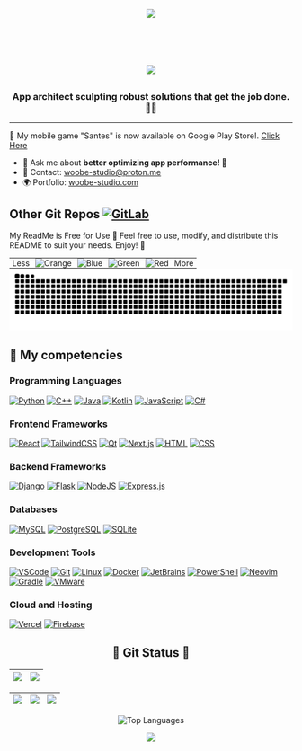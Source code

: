 <p align="center">
     <img src="https://capsule-render.vercel.app/api?type=waving&color=gradient&height=100&section=header"/>
</p>
<div id="header" align="center">
  <img src="https://komarev.com/ghpvc/?username=woobe-studio&style=for-the-badge&color=orange" alt=""/>
</div>

<h1 align="center">
  <a href="https://git.io/typing-svg">
    <img src="https://readme-typing-svg.herokuapp.com/?lines=Hello,+There!+👋;This+is+Michael.;Nice+to+meet+you!;Good+Day!;Hello&center=true&size=30">
  </a>
</h1>

<h3 align="center">App architect sculpting robust solutions that get the job done. 💪🔧</h3>


---

🌱 My mobile game "Santes" is now available on Google Play Store!.
[Click Here](https://play.google.com/store/apps/details?id=org.godotengine.SantesMobileGame)

- 💬 Ask me about **better optimizing app performance! 📱**  
- 📧 Contact: [woobe-studio@proton.me](mailto:woobe-studio@proton.me)  
- 🌍 Portfolio: [woobe-studio.com](https://woobe-studio.com) 

Other Git Repos [![GitLab](https://img.shields.io/badge/GitLab-330F63?style=for-the-badge&logo=gitlab&logoColor=white)](https://gitlab.com/woobe-studio)
---
My ReadMe is Free for Use 🎉
Feel free to use, modify, and distribute this README to suit your needs. Enjoy! 🚀

<div style="text-align: center;">
  <table style="margin: 0 auto; text-align: right;">
    <tr>
      <td style="padding: 0 5px;">
        Less
      </td>
      <td style="padding: 0 5px;">
        <img src="https://www.colorhexa.com/ff9900.png" alt="Orange" width="20" height="20">
      </td>
      <td style="padding: 0 5px;">
        <img src="https://www.colorhexa.com/0066ff.png" alt="Blue" width="20" height="20">
      </td>
      <td style="padding: 0 5px;">
        <img src="https://www.colorhexa.com/33cc33.png" alt="Green" width="20" height="20">
      </td>
      <td style="padding: 0 5px;">
        <img src="https://www.colorhexa.com/ff3300.png" alt="Red" width="20" height="20">
      </td>
      <td style="padding: 0 5px;">
        More
      </td>
    </tr>
  </table>
</div>






<picture>
  <source media="(prefers-color-scheme: dark)" srcset="https://github.com/woobe-studio/woobe-studio/blob/output/github-snake-dark.svg">
  <source media="(prefers-color-scheme: light)" srcset="https://github.com/woobe-studio/woobe-studio/blob/output/github-snake.svg">
  <img alt="snake gif" src="https://github.com/woobe-studio/woobe-studio/blob/output/github-snake.svg">
</picture>

## 🐐 My competencies
### Programming Languages
[![Python](https://img.shields.io/badge/Python-3776AB?style=flat&logo=python&logoColor=white)](https://github.com/search?q=user%3Awoobe-studio&type=Repositories)
[![C++](https://img.shields.io/badge/C%2B%2B-00599C?style=flat&logo=c%2B%2B&logoColor=white)](https://github.com/search?q=user%3Awoobe-studio&type=Repositories)
[![Java](https://img.shields.io/badge/Java-ED8B00?style=flat&logo=openjdk&logoColor=white)](https://github.com/search?q=user%3Awoobe-studio&type=Repositories)
[![Kotlin](https://img.shields.io/badge/Kotlin-0095D5?style=flat&logo=kotlin&logoColor=white)](https://github.com/search?q=user%3Awoobe-studio&type=Repositories)
[![JavaScript](https://img.shields.io/badge/JavaScript-F7DF1E?style=flat&logo=javascript&logoColor=black)](https://github.com/search?q=user%3Awoobe-studio&type=Repositories) 
[![C#](https://img.shields.io/badge/C%23-239120?style=flat&logo=c-sharp&logoColor=white)](https://github.com/search?q=user%3Awoobe-studio&type=Repositories)

### Frontend Frameworks
[![React](https://img.shields.io/badge/React-61DAFB?style=flat&logo=react&logoColor=black)](https://github.com/search?q=user%3Awoobe-studio&type=Repositories) 
[![TailwindCSS](https://img.shields.io/badge/TailwindCSS-06B6D4?style=flat&logo=tailwindcss&logoColor=white)](https://github.com/search?q=user%3Awoobe-studio&type=Repositories)
[![Qt](https://img.shields.io/badge/Qt-41CD52?style=flat&logo=qt&logoColor=white)](https://github.com/search?q=user%3Awoobe-studio&type=Repositories)
[![Next.js](https://img.shields.io/badge/Next.js-000000?style=flat&logo=nextdotjs&logoColor=white)](https://github.com/search?q=user%3Awoobe-studio&type=Repositories)
[![HTML](https://img.shields.io/badge/HTML5-E34F26?style=flat&logo=html5&logoColor=white)](https://github.com/search?q=user%3Awoobe-studio&type=Repositories) 
[![CSS](https://img.shields.io/badge/CSS3-1572B6?style=flat&logo=css3&logoColor=white)](https://github.com/search?q=user%3Awoobe-studio&type=Repositories)

### Backend Frameworks
[![Django](https://img.shields.io/badge/Django-092E20?style=flat&logo=django&logoColor=white)](https://github.com/search?q=user%3Awoobe-studio&type=Repositories)
[![Flask](https://img.shields.io/badge/Flask-000000?style=flat&logo=flask&logoColor=white)](https://github.com/search?q=user%3Awoobe-studio&type=Repositories)
[![NodeJS](https://img.shields.io/badge/Node.js-339933?style=flat&logo=node.js&logoColor=white)](https://github.com/search?q=user%3Awoobe-studio&type=Repositories)
[![Express.js](https://img.shields.io/badge/Express.js-000000?style=flat&logo=express&logoColor=white)](https://github.com/search?q=user%3Awoobe-studio&type=Repositories)

### Databases
[![MySQL](https://img.shields.io/badge/MySQL-4479A1?style=flat&logo=mysql&logoColor=white)](https://github.com/search?q=user%3Awoobe-studio&type=Repositories) 
[![PostgreSQL](https://img.shields.io/badge/PostgreSQL-336791?style=flat&logo=postgresql&logoColor=white)](https://github.com/search?q=user%3Awoobe-studio&type=Repositories)
[![SQLite](https://img.shields.io/badge/SQLite-003B57?style=flat&logo=sqlite&logoColor=white)](https://github.com/search?q=user%3Awoobe-studio&type=Repositories)

### Development Tools
[![VSCode](https://img.shields.io/badge/VS_Code-007ACC?style=flat&logo=visual-studio-code&logoColor=white)](https://github.com/search?q=user%3Awoobe-studio&type=Repositories)
[![Git](https://img.shields.io/badge/Git-E44C30?style=flat&logo=git&logoColor=white)](https://github.com/search?q=user%3Awoobe-studio&type=Repositories)
[![Linux](https://img.shields.io/badge/Linux-FCC624?style=flat&logo=linux&logoColor=black)](https://github.com/search?q=user%3Awoobe-studio&type=Repositories)
[![Docker](https://img.shields.io/badge/Docker-2496ED?style=flat&logo=docker&logoColor=white)](https://github.com/search?q=user%3Awoobe-studio&type=Repositories)
[![JetBrains](https://img.shields.io/badge/JetBrains-000000?style=flat&logo=jetbrains&logoColor=white)](https://github.com/search?q=user%3Awoobe-studio&type=Repositories)
[![PowerShell](https://img.shields.io/badge/PowerShell-5391FE?style=flat&logo=powershell&logoColor=white)](https://github.com/search?q=user%3Awoobe-studio&type=Repositories)
[![Neovim](https://img.shields.io/badge/Neovim-57A143?style=flat&logo=neovim&logoColor=white)](https://github.com/search?q=user%3Awoobe-studio&type=Repositories)
[![Gradle](https://img.shields.io/badge/Gradle-02303A?style=flat&logo=gradle&logoColor=white)](https://github.com/search?q=user%3Awoobe-studio&type=Repositories)
[![VMware](https://img.shields.io/badge/VMware-607078?style=flat&logo=vmware&logoColor=white)](https://github.com/search?q=user%3Awoobe-studio&type=Repositories)

### Cloud and Hosting
[![Vercel](https://img.shields.io/badge/Vercel-000000?style=flat&logo=vercel&logoColor=white)](https://github.com/search?q=user%3Awoobe-studio&type=Repositories)
[![Firebase](https://img.shields.io/badge/Firebase-FFCA28?style=flat&logo=firebase&logoColor=black)](https://github.com/search?q=user%3Awoobe-studio&type=Repositories)





<h2 align="center">👀 Git Status 👀</h2>



| ![](http://github-profile-summary-cards.vercel.app/api/cards/profile-details?username=woobe-studio&theme=transparent)| ![](http://github-profile-summary-cards.vercel.app/api/cards/most-commit-language?username=woobe-studio&theme=transparent)|
| :-: | :-: |

| ![](http://github-profile-summary-cards.vercel.app/api/cards/repos-per-language?username=woobe-studio&theme=transparent) | ![](http://github-profile-summary-cards.vercel.app/api/cards/productive-time?username=woobe-studio&theme=transparent&utcOffset=2) | ![](http://github-profile-summary-cards.vercel.app/api/cards/stats?username=woobe-studio&theme=transparent) |
| :-: | :-: | :-: |

<p align="center">
  <picture>
    <source media="(prefers-color-scheme: dark)" srcset="https://github-readme-stats.vercel.app/api/top-langs/?username=woobe-studio&size_weight=0.15&count_weight=0.5&layout=compact&theme=vision-friendly-dark&border_color=000000">
    <source media="(prefers-color-scheme: light)" srcset="https://github-readme-stats.vercel.app/api/top-langs/?username=woobe-studio&size_weight=0.15&count_weight=0.5&layout=compact&theme=default">
    <img width="400" height="200" src="https://github-readme-stats.vercel.app/api/top-langs/?username=woobe-studio&size_weight=0.15&count_weight=0.5&layout=compact&theme=default" alt="Top Languages">
  </picture>
</p>

<p align="center">
     <img src="https://capsule-render.vercel.app/api?type=waving&color=gradient&height=100&section=footer"/>
</p>


